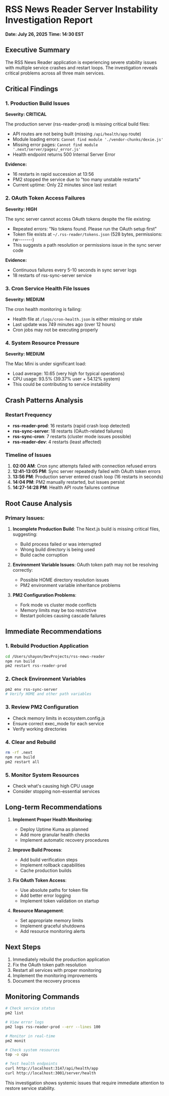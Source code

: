 # RSS News Reader Server Instability Investigation Report

**Date: July 26, 2025**
**Time: 14:30 EST**

## Executive Summary

The RSS News Reader application is experiencing severe stability issues with multiple service crashes and restart loops. The investigation reveals critical problems across all three main services.

## Critical Findings

### 1. Production Build Issues

**Severity: CRITICAL**

The production server (rss-reader-prod) is missing critical build files:

- API routes are not being built (missing `/api/health/app` route)
- Module loading errors: `Cannot find module './vendor-chunks/dexie.js'`
- Missing error pages: `Cannot find module '.next/server/pages/_error.js'`
- Health endpoint returns 500 Internal Server Error

**Evidence:**

- 16 restarts in rapid succession at 13:56
- PM2 stopped the service due to "too many unstable restarts"
- Current uptime: Only 22 minutes since last restart

### 2. OAuth Token Access Failures

**Severity: HIGH**

The sync server cannot access OAuth tokens despite the file existing:

- Repeated errors: "No tokens found. Please run the OAuth setup first"
- Token file exists at `~/.rss-reader/tokens.json` (528 bytes, permissions: rw-------)
- This suggests a path resolution or permissions issue in the sync server code

**Evidence:**

- Continuous failures every 5-10 seconds in sync server logs
- 18 restarts of rss-sync-server service

### 3. Cron Service Health File Issues

**Severity: MEDIUM**

The cron health monitoring is failing:

- Health file at `/logs/cron-health.json` is either missing or stale
- Last update was 749 minutes ago (over 12 hours)
- Cron jobs may not be executing properly

### 4. System Resource Pressure

**Severity: MEDIUM**

The Mac Mini is under significant load:

- Load average: 10.65 (very high for typical operations)
- CPU usage: 93.5% (39.37% user + 54.12% system)
- This could be contributing to service instability

## Crash Patterns Analysis

### Restart Frequency

- **rss-reader-prod**: 16 restarts (rapid crash loop detected)
- **rss-sync-server**: 18 restarts (OAuth-related failures)
- **rss-sync-cron**: 7 restarts (cluster mode issues possible)
- **rss-reader-dev**: 4 restarts (least affected)

### Timeline of Issues

1. **02:00 AM**: Cron sync attempts failed with connection refused errors
2. **12:41-13:05 PM**: Sync server repeatedly failed with OAuth token errors
3. **13:56 PM**: Production server entered crash loop (16 restarts in seconds)
4. **14:04 PM**: PM2 manually restarted, but issues persist
5. **14:27-14:28 PM**: Health API route failures continue

## Root Cause Analysis

### Primary Issues:

1. **Incomplete Production Build**: The Next.js build is missing critical files, suggesting:

   - Build process failed or was interrupted
   - Wrong build directory is being used
   - Build cache corruption

2. **Environment Variable Issues**: OAuth token path may not be resolving correctly:

   - Possible HOME directory resolution issues
   - PM2 environment variable inheritance problems

3. **PM2 Configuration Problems**:
   - Fork mode vs cluster mode conflicts
   - Memory limits may be too restrictive
   - Restart policies causing cascade failures

## Immediate Recommendations

### 1. Rebuild Production Application

```bash
cd /Users/shayon/DevProjects/rss-news-reader
npm run build
pm2 restart rss-reader-prod
```

### 2. Check Environment Variables

```bash
pm2 env rss-sync-server
# Verify HOME and other path variables
```

### 3. Review PM2 Configuration

- Check memory limits in ecosystem.config.js
- Ensure correct exec_mode for each service
- Verify working directories

### 4. Clear and Rebuild

```bash
rm -rf .next
npm run build
pm2 restart all
```

### 5. Monitor System Resources

- Check what's causing high CPU usage
- Consider stopping non-essential services

## Long-term Recommendations

1. **Implement Proper Health Monitoring**:

   - Deploy Uptime Kuma as planned
   - Add more granular health checks
   - Implement automatic recovery procedures

2. **Improve Build Process**:

   - Add build verification steps
   - Implement rollback capabilities
   - Cache production builds

3. **Fix OAuth Token Access**:

   - Use absolute paths for token file
   - Add better error logging
   - Implement token validation on startup

4. **Resource Management**:
   - Set appropriate memory limits
   - Implement graceful shutdowns
   - Add resource monitoring alerts

## Next Steps

1. Immediately rebuild the production application
2. Fix the OAuth token path resolution
3. Restart all services with proper monitoring
4. Implement the monitoring improvements
5. Document the recovery process

## Monitoring Commands

```bash
# Check service status
pm2 list

# View error logs
pm2 logs rss-reader-prod --err --lines 100

# Monitor in real-time
pm2 monit

# Check system resources
top -o cpu

# Test health endpoints
curl http://localhost:3147/api/health/app
curl http://localhost:3001/server/health
```

This investigation shows systemic issues that require immediate attention to restore service stability.
